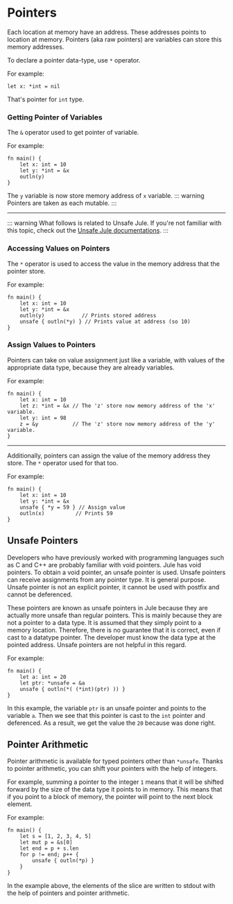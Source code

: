 # Pointers
Each location at memory have an address. These addresses points to location at memory. Pointers (aka raw pointers) are variables can store this memory addresses.

To declare a pointer data-type, use `*` operator.

For example:
```jule
let x: *int = nil
```
That's pointer for `int` type.

### Getting Pointer of Variables
The `&` operator used to get pointer of variable.

For example:
```jule
fn main() {
    let x: int = 10
    let y: *int = &x
    outln(y)
}
```
The `y` variable is now store memory address of `x` variable. 
::: warning
Pointers are taken as each mutable.
:::

---

::: warning
What follows is related to Unsafe Jule. If you're not familiar with this topic, check out the [Unsafe Jule documentations](/unsafe-jule/).
:::

### Accessing Values on Pointers
The `*` operator is used to access the value in the memory address that the pointer store.

For example:
```jule
fn main() {
    let x: int = 10
    let y: *int = &x
    outln(y)            // Prints stored address
    unsafe { outln(*y) } // Prints value at address (so 10)
}
```

### Assign Values to Pointers
Pointers can take on value assignment just like a variable, with values of the appropriate data type, because they are already variables.

For example:
```jule
fn main() {
    let x: int = 10
    let z: *int = &x // The 'z' store now memory address of the 'x' variable.
    let y: int = 98
    z = &y           // The 'z' store now memory address of the 'y' variable.
}
```

---

Additionally, pointers can assign the value of the memory address they store.
The `*` operator used for that too.

For example:
```jule
fn main() {
    let x: int = 10
    let y: *int = &x
    unsafe { *y = 59 } // Assign value
    outln(x)          // Prints 59
}
```

## Unsafe Pointers
Developers who have previously worked with programming languages such as C and C++ are probably familiar with void pointers. Jule has void pointers. To obtain a void pointer, an unsafe pointer is used. Unsafe pointers can receive assignments from any pointer type. It is general purpose. Unsafe pointer is not an explicit pointer, it cannot be used with postfix and cannot be deferenced.

These pointers are known as unsafe pointers in Jule because they are actually more unsafe than regular pointers. This is mainly because they are not a pointer to a data type. It is assumed that they simply point to a memory location. Therefore, there is no guarantee that it is correct, even if cast to a datatype pointer. The developer must know the data type at the pointed address. Unsafe pointers are not helpful in this regard.

For example:
```jule
fn main() {
    let a: int = 20
    let ptr: *unsafe = &a
    unsafe { outln(*( (*int)(ptr) )) }
}
```
 In this example, the variable `ptr` is an unsafe pointer and points to the variable `a`. Then we see that this pointer is cast to the `int` pointer and deferenced. As a result, we get the value the `20` because was done right. 

## Pointer Arithmetic

Pointer arithmetic is available for typed pointers other than `*unsafe`. Thanks to pointer arithmetic, you can shift your pointers with the help of integers.

For example, summing a pointer to the integer `1` means that it will be shifted forward by the size of the data type it points to in memory. This means that if you point to a block of memory, the pointer will point to the next block element.

For example:
```jule
fn main() {
    let s = [1, 2, 3, 4, 5]
    let mut p = &s[0]
    let end = p + s.len
    for p != end; p++ {
        unsafe { outln(*p) }
    }
}
```

In the example above, the elements of the slice are written to stdout with the help of pointers and pointer arithmetic.
